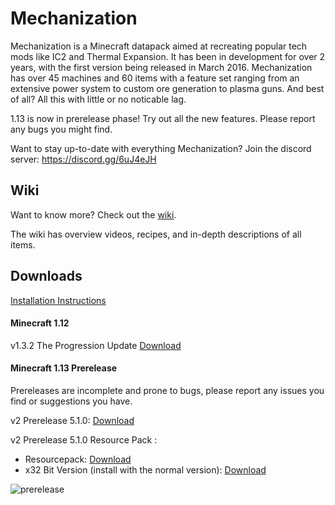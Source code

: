 # Mechanization
Mechanization is a Minecraft datapack aimed at recreating popular tech mods like IC2 and Thermal Expansion. It has been in development for over 2 years, with the first version being released in March 2016. Mechanization has over 45 machines and 60 items with a feature set ranging from an extensive power system to custom ore generation to plasma guns. And best of all? All this with little or no noticable lag.

1.13 is now in prerelease phase! Try out all the new features. Please report any bugs you might find.

Want to stay up-to-date with everything Mechanization? Join the discord server: https://discord.gg/6uJ4eJH

## Wiki
Want to know more? Check out the [wiki](https://github.com/ImCoolYeah105/Mechanization/wiki).

The wiki has overview videos, recipes, and in-depth descriptions of all items.

## Downloads

[Installation Instructions](https://github.com/ImCoolYeah105/Mechanization/wiki/Installion)

#### Minecraft 1.12

v1.3.2 The Progression Update [Download](https://www.dropbox.com/s/z895rnqzrk25np1/mechanization_v1.3.2.zip?dl=1)

#### Minecraft 1.13 Prerelease

Prereleases are incomplete and prone to bugs, please report any issues you find or suggestions you have.

v2 Prerelease 5.1.0: [Download](https://www.dropbox.com/s/vqwsbd61npkwz4q/Mechanization_Pre5.1.0.zip?dl=1)

v2 Prerelease 5.1.0 Resource Pack :
* Resourcepack: [Download](https://www.dropbox.com/s/ajpq908hga2oh96/MechanizationResources.zip?dl=1)
* x32 Bit Version (install with the normal version): [Download](https://www.dropbox.com/s/rq646frqxrrktzv/MechanizationResources.zip?dl=1)

![prerelease](https://i.imgur.com/S04DKyE.png)
